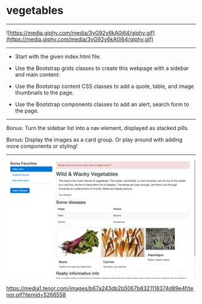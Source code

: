 # vegetables

---

![https://media.giphy.com/media/3yG92y6kA0i64/giphy.gif](https://media.giphy.com/media/3yG92y6kA0i64/giphy.gif)

---

- Start with the given index.html file.

- Use the Bootstrap grids classes to create this webpage with a sidebar and main content:

- Use the Bootstrap content CSS classes to add a quote, table, and image thumbnails to the page.

- Use the Bootstrap components classes to add an alert, search form to the page.

---

Bonus: Turn the sidebar list into a nav element, displayed as stacked pills.

Bonus: Display the images as a card group. Or play around with adding more components or styling!

---

![finished.png](finished.png)

https://media1.tenor.com/images/b67a243db2b5067b8321118374d89e4f/tenor.gif?itemid=5266558
